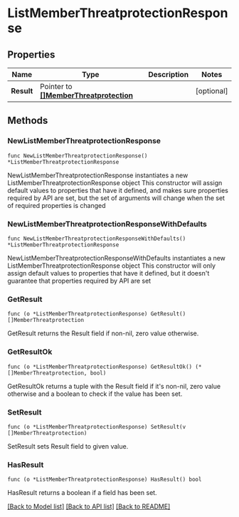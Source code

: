 # ListMemberThreatprotectionResponse

## Properties

Name | Type | Description | Notes
------------ | ------------- | ------------- | -------------
**Result** | Pointer to [**[]MemberThreatprotection**](MemberThreatprotection.md) |  | [optional] 

## Methods

### NewListMemberThreatprotectionResponse

`func NewListMemberThreatprotectionResponse() *ListMemberThreatprotectionResponse`

NewListMemberThreatprotectionResponse instantiates a new ListMemberThreatprotectionResponse object
This constructor will assign default values to properties that have it defined,
and makes sure properties required by API are set, but the set of arguments
will change when the set of required properties is changed

### NewListMemberThreatprotectionResponseWithDefaults

`func NewListMemberThreatprotectionResponseWithDefaults() *ListMemberThreatprotectionResponse`

NewListMemberThreatprotectionResponseWithDefaults instantiates a new ListMemberThreatprotectionResponse object
This constructor will only assign default values to properties that have it defined,
but it doesn't guarantee that properties required by API are set

### GetResult

`func (o *ListMemberThreatprotectionResponse) GetResult() []MemberThreatprotection`

GetResult returns the Result field if non-nil, zero value otherwise.

### GetResultOk

`func (o *ListMemberThreatprotectionResponse) GetResultOk() (*[]MemberThreatprotection, bool)`

GetResultOk returns a tuple with the Result field if it's non-nil, zero value otherwise
and a boolean to check if the value has been set.

### SetResult

`func (o *ListMemberThreatprotectionResponse) SetResult(v []MemberThreatprotection)`

SetResult sets Result field to given value.

### HasResult

`func (o *ListMemberThreatprotectionResponse) HasResult() bool`

HasResult returns a boolean if a field has been set.


[[Back to Model list]](../README.md#documentation-for-models) [[Back to API list]](../README.md#documentation-for-api-endpoints) [[Back to README]](../README.md)


